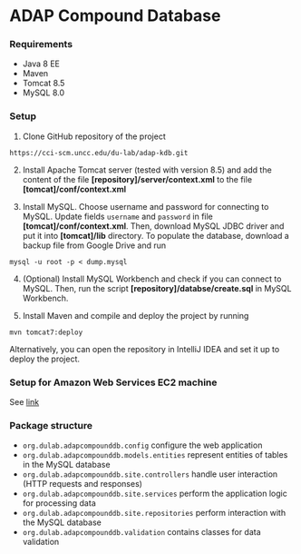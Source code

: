 # ADAP Compound Database

### Requirements
- Java 8 EE
- Maven
- Tomcat 8.5
- MySQL 8.0

### Setup
1. Clone GitHub repository of the project
```
https://cci-scm.uncc.edu/du-lab/adap-kdb.git
```
2. Install Apache Tomcat server (tested with version 8.5) and add the content of the file 
**[repository]/server/context.xml** to the file **[tomcat]/conf/context.xml**

3. Install MySQL. Choose username and password for connecting to MySQL. Update fields `username` and 
`password` in file **[tomcat]/conf/context.xml**. Then, download MySQL JDBC driver and put it into 
**[tomcat]/lib** directory. To populate the database, download a backup file from Google Drive and run
```
mysql -u root -p < dump.mysql
```

4. (Optional) Install MySQL Workbench and check if you can connect to MySQL. Then, run the script **[repository]/databse/create.sql** in MySQL Workbench.

5. Install Maven and compile and deploy the project by running
```
mvn tomcat7:deploy
```
Alternatively, you can open the repository in IntelliJ IDEA and set it up to deploy the project. 

### Setup for Amazon Web Services EC2 machine
See [link](INSTALL_LINUX.md)

### Package structure
* `org.dulab.adapcompounddb.config` configure the web application
* `org.dulab.adapcompounddb.models.entities` represent entities of tables in the MySQL database
* `org.dulab.adapcompounddb.site.controllers` handle user interaction (HTTP requests and responses)
* `org.dulab.adapcompounddb.site.services` perform the application logic for processing data
* `org.dulab.adapcompounddb.site.repositories` perform interaction with the MySQL database
* `org.dulab.adapcompounddb.validation` contains classes for data validation

